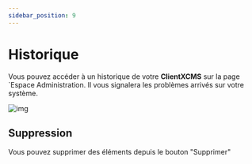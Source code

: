 ```yaml
---
sidebar_position: 9
---
```


# Historique

Vous pouvez accéder à un historique de votre **ClientXCMS** sur la page `Espace Administration. Il vous signalera les problèmes arrivés sur votre système.

![img](/img/next_gen/System/Historique/image_1.png)

## Suppression 

Vous pouvez supprimer des éléments depuis le bouton "Supprimer"